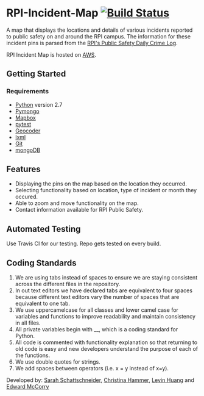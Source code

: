 # RPI-Incident-Map [![Build Status](https://travis-ci.org/sschatts/RPI-Incident-Map.svg?branch=master)](https://travis-ci.org/sschatts/RPI-Incident-Map)
A map that displays the locations and details of various incidents reported to public safety on and around the RPI campus. The information for these incident pins is parsed from the [RPI's Public Safety Daily Crime Log](http://rpi.edu/dept/public_safety/campus/index.html). 

RPI Incident Map is hosted on [AWS](http://rpiincidentmap.com/). 

## Getting Started
### Requirements
- [Python](https://www.python.org/) version 2.7
- [Pymongo](https://api.mongodb.com/python/current/installation.html)
- [Mapbox](https://www.mapbox.com/)
- [pytest](http://doc.pytest.org/en/latest/)
- [Geocoder](https://www.mapbox.com/geocoding/)
- [lxml](http://lxml.de/)
- [Git](https://git-scm.com/)
- [mongoDB](https://www.mongodb.com/)

## Features
- Displaying the pins on the map based on the location they occurred.
- Selecting functionality based on location, type of incident or month they occured.
- Able to zoom and move functionality on the map.
- Contact information available for RPI Public Safety.

## Automated Testing
Use Travis CI for our testing. Repo gets tested on every build.

## Coding Standards
1. We are using tabs instead of spaces to ensure we are staying consistent across the different files in the repository.
2. In out text editors we have declared tabs are equivalent to four spaces because different text editors vary the number of spaces that are equivalent to one tab.
3. We use uppercamelcase for all classes and lower camel case for variables and functions to improve readability and maintain consistency in all files.
4. All private variables begin with __, which is a coding standard for Python.
5. All code is commented with functionality explanation so that returning to old code is easy and new developers understand the purpose of each of the functions.
6. We use double quotes for strings.
7. We add spaces between operators (i.e. x = y instead of x=y).


Developed by:
[Sarah Schattschneider](https://github.com/sschatts), [Christina Hammer](https://github.com/christina-hammer), [Levin Huang](https://github.com/huangl6) and [Edward McCorry](https://github.com/mccore)



